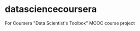 datasciencecoursera
===================

For Coursera "Data Scientist's Toolbox" MOOC course project

